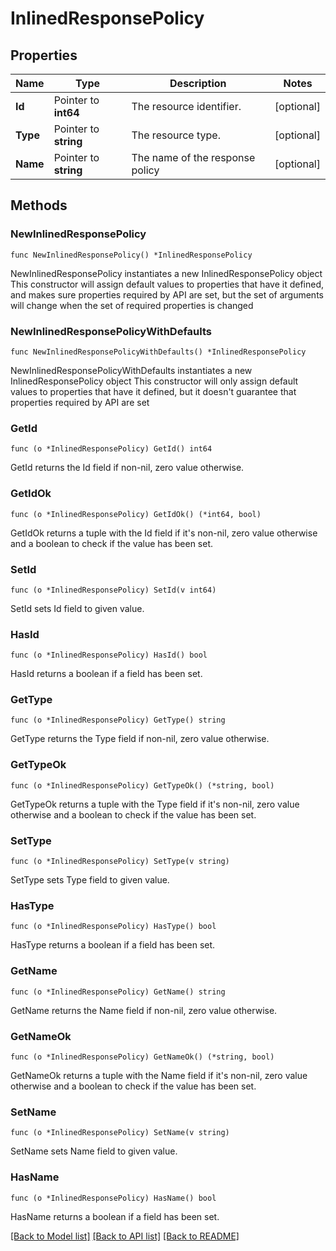 # InlinedResponsePolicy

## Properties

Name | Type | Description | Notes
------------ | ------------- | ------------- | -------------
**Id** | Pointer to **int64** | The resource identifier. | [optional] 
**Type** | Pointer to **string** | The resource type. | [optional] 
**Name** | Pointer to **string** | The name of the response policy | [optional] 

## Methods

### NewInlinedResponsePolicy

`func NewInlinedResponsePolicy() *InlinedResponsePolicy`

NewInlinedResponsePolicy instantiates a new InlinedResponsePolicy object
This constructor will assign default values to properties that have it defined,
and makes sure properties required by API are set, but the set of arguments
will change when the set of required properties is changed

### NewInlinedResponsePolicyWithDefaults

`func NewInlinedResponsePolicyWithDefaults() *InlinedResponsePolicy`

NewInlinedResponsePolicyWithDefaults instantiates a new InlinedResponsePolicy object
This constructor will only assign default values to properties that have it defined,
but it doesn't guarantee that properties required by API are set

### GetId

`func (o *InlinedResponsePolicy) GetId() int64`

GetId returns the Id field if non-nil, zero value otherwise.

### GetIdOk

`func (o *InlinedResponsePolicy) GetIdOk() (*int64, bool)`

GetIdOk returns a tuple with the Id field if it's non-nil, zero value otherwise
and a boolean to check if the value has been set.

### SetId

`func (o *InlinedResponsePolicy) SetId(v int64)`

SetId sets Id field to given value.

### HasId

`func (o *InlinedResponsePolicy) HasId() bool`

HasId returns a boolean if a field has been set.

### GetType

`func (o *InlinedResponsePolicy) GetType() string`

GetType returns the Type field if non-nil, zero value otherwise.

### GetTypeOk

`func (o *InlinedResponsePolicy) GetTypeOk() (*string, bool)`

GetTypeOk returns a tuple with the Type field if it's non-nil, zero value otherwise
and a boolean to check if the value has been set.

### SetType

`func (o *InlinedResponsePolicy) SetType(v string)`

SetType sets Type field to given value.

### HasType

`func (o *InlinedResponsePolicy) HasType() bool`

HasType returns a boolean if a field has been set.

### GetName

`func (o *InlinedResponsePolicy) GetName() string`

GetName returns the Name field if non-nil, zero value otherwise.

### GetNameOk

`func (o *InlinedResponsePolicy) GetNameOk() (*string, bool)`

GetNameOk returns a tuple with the Name field if it's non-nil, zero value otherwise
and a boolean to check if the value has been set.

### SetName

`func (o *InlinedResponsePolicy) SetName(v string)`

SetName sets Name field to given value.

### HasName

`func (o *InlinedResponsePolicy) HasName() bool`

HasName returns a boolean if a field has been set.


[[Back to Model list]](../README.md#documentation-for-models) [[Back to API list]](../README.md#documentation-for-api-endpoints) [[Back to README]](../README.md)


